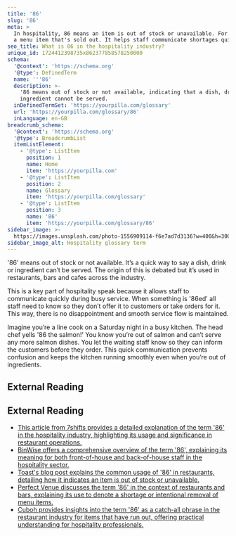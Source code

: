 ```yaml
---
title: '86'
slug: '86'
meta: >
  In hospitality, 86 means an item is out of stock or unavailable. For example,
  a menu item that's sold out. It helps staff communicate shortages quickly.
seo_title: What is 86 in the hospitality industry?
unique_id: 1724412398735x862377858578250000
schema:
  '@context': 'https://schema.org'
  '@type': DefinedTerm
  name: '''86'
  description: >-
    '86 means out of stock or not available, indicating that a dish, drink, or
    ingredient cannot be served.
  inDefinedTermSet: 'https://yourpilla.com/glossary'
  url: 'https://yourpilla.com/glossary/86'
  inLanguage: en-GB
breadcrumb_schema:
  '@context': 'https://schema.org'
  '@type': BreadcrumbList
  itemListElement:
    - '@type': ListItem
      position: 1
      name: Home
      item: 'https://yourpilla.com'
    - '@type': ListItem
      position: 2
      name: Glossary
      item: 'https://yourpilla.com/glossary'
    - '@type': ListItem
      position: 3
      name: '86'
      item: 'https://yourpilla.com/glossary/86'
sidebar_image: >-
  https://images.unsplash.com/photo-1556909114-f6e7ad7d3136?w=400&h=300&fit=crop&auto=format
sidebar_image_alt: Hospitality glossary term
---
```


'86' means out of stock or not available. It’s a quick way to say a dish, drink or ingredient can’t be served. The origin of this is debated but it’s used in restaurants, bars and cafes across the industry.

This is a key part of hospitality speak because it allows staff to communicate quickly during busy service. When something is '86ed' all staff need to know so they don’t offer it to customers or take orders for it. This way, there is no disappointment and smooth service flow is maintained.

Imagine you’re a line cook on a Saturday night in a busy kitchen. The head chef yells '86 the salmon!' You know you’re out of salmon and can’t serve any more salmon dishes. You let the waiting staff know so they can inform the customers before they order. This quick communication prevents confusion and keeps the kitchen running smoothly even when you’re out of ingredients.

## External Reading



## External Reading

*   [This article from 7shifts provides a detailed explanation of the term '86' in the hospitality industry, highlighting its usage and significance in restaurant operations.](https://www.7shifts.com/blog/what-does-86-mean-hospitality/)
*   [BinWise offers a comprehensive overview of the term '86', explaining its meaning for both front-of-house and back-of-house staff in the hospitality sector.](https://home.binwise.com/blog/86-meaning)
*   [Toast's blog post explains the common usage of '86' in restaurants, detailing how it indicates an item is out of stock or unavailable.](https://pos.toasttab.com/blog/on-the-line/86d)
*   [Perfect Venue discusses the term '86' in the context of restaurants and bars, explaining its use to denote a shortage or intentional removal of menu items.](https://www.perfectvenue.com/post/what-does-86-mean-in-a-restaurant)
*   [Cuboh provides insights into the term '86' as a catch-all phrase in the restaurant industry for items that have run out, offering practical understanding for hospitality professionals.](https://www.cuboh.com/blog/86-meaning)
